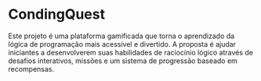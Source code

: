 # CondingQuest
Este projeto é uma plataforma gamificada que torna o aprendizado da lógica de programação mais acessível e divertido. A proposta é ajudar iniciantes a desenvolverem suas habilidades de raciocínio lógico através de desafios interativos, missões e um sistema de progressão baseado em recompensas.

